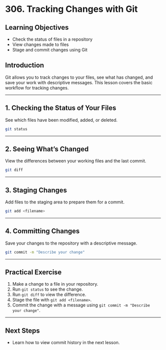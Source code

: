 # 306. Tracking Changes with Git

## Learning Objectives

- Check the status of files in a repository
- View changes made to files
- Stage and commit changes using Git

## Introduction

Git allows you to track changes to your files, see what has changed, and save your work with descriptive messages. This lesson covers the basic workflow for tracking changes.

---

## 1. Checking the Status of Your Files

See which files have been modified, added, or deleted.

```sh
git status
```

---

## 2. Seeing What’s Changed

View the differences between your working files and the last commit.

```sh
git diff
```

---

## 3. Staging Changes

Add files to the staging area to prepare them for a commit.

```sh
git add <filename>
```

---

## 4. Committing Changes

Save your changes to the repository with a descriptive message.

```sh
git commit -m "Describe your change"
```

---

## Practical Exercise

1. Make a change to a file in your repository.
2. Run `git status` to see the change.
3. Run `git diff` to view the difference.
4. Stage the file with `git add <filename>`.
5. Commit the change with a message using `git commit -m "Describe your change"`.

---

## Next Steps

- Learn how to view commit history in the next lesson.
